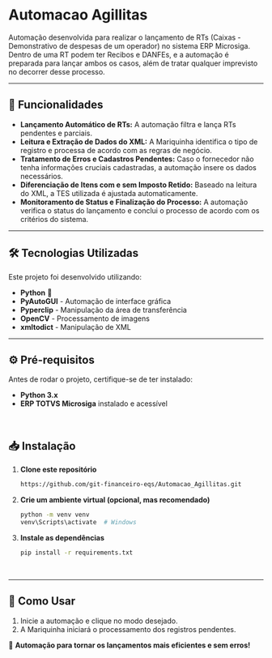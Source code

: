 # Automacao Agillitas

Automação desenvolvida para realizar o lançamento de RTs (Caixas - Demonstrativo de despesas de um operador) no sistema ERP Microsiga. Dentro de uma RT podem ter Recibos e DANFEs, e a automação é preparada para lançar ambos os casos, além de tratar qualquer imprevisto no decorrer desse processo.

---

## 📌 Funcionalidades

- **Lançamento Automático de RTs:** A automação filtra e lança RTs pendentes e parciais.
- **Leitura e Extração de Dados do XML:** A Mariquinha identifica o tipo de registro e processa de acordo com as regras de negócio.
- **Tratamento de Erros e Cadastros Pendentes:** Caso o fornecedor não tenha informações cruciais cadastradas, a automação insere os dados necessários.
- **Diferenciação de Itens com e sem Imposto Retido:** Baseado na leitura do XML, a TES utilizada é ajustada automaticamente.
- **Monitoramento de Status e Finalização do Processo:** A automação verifica o status do lançamento e conclui o processo de acordo com os critérios do sistema.

---

## 🛠 Tecnologias Utilizadas

Este projeto foi desenvolvido utilizando:

- **Python** 🐍
- **PyAutoGUI** - Automação de interface gráfica
- **Pyperclip** - Manipulação da área de transferência
- **OpenCV** - Processamento de imagens
- **xmltodict** - Manipulação de XML

---

## ⚙️ **Pré-requisitos**  
Antes de rodar o projeto, certifique-se de ter instalado:  
- **Python 3.x**    
- **ERP TOTVS Microsiga** instalado e acessível 
<br/>

## 📥 **Instalação**  

1. **Clone este repositório**  
   ```sh
   https://github.com/git-financeiro-eqs/Automacao_Agillitas.git
   ```
   
2. **Crie um ambiente virtual (opcional, mas recomendado)**  
   ```sh
   python -m venv venv
   venv\Scripts\activate  # Windows
   ```
   
3. **Instale as dependências**  
   ```sh
   pip install -r requirements.txt
   ```
<br/>  

---


## 📌 Como Usar

1. Inicie a automação e clique no modo desejado.
2. A Mariquinha iniciará o processamento dos registros pendentes.


🚀 **Automação para tornar os lançamentos mais eficientes e sem erros!**
